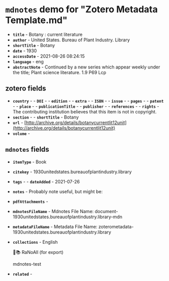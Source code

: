 # `mdnotes` demo for "Zotero Metadata Template.md"

- **`title`** - Botany : current literature
- **`author`** -  United States. Bureau of Plant Industry. Library
- **`shortTitle`** - Botany
- **`date`** - 1930
- **`accessDate`** - 2021-08-26 08:24:15
- **`language`** - eng
- **`abstractNote`** - Continued by a new series which appear weekly under the title; Plant science literature. 1.9 P69 Lcp

## zotero fields

- **`country`** - - **`DOI`** - - **`edition`** - - **`extra`** - - **`ISBN`** - - **`issue`** - - **`pages`** - - **`patent`** - - **`place`** - - **`publicationTitle`** - - **`publisher`** - - **`references`** - - **`rights`** - The contributing institution believes that this item is not in copyright.
- **`section`** - - **`shortTitle`** - Botany
- **`url`** - [http://archive.org/details/botanycurrentlit12unit](http://archive.org/details/botanycurrentlit12unit)
- **`volume`** - 

## `mdnotes`  fields

- **`itemType`** - Book
- **`citekey`** - 1930unitedstates.bureauofplantindustry.library
- **`tags`** - - **`dateAdded`** - 2021-07-26
- **`notes`** - 
Probably note useful, but might be:

- **`pdfAttachments`** - 
- **`mdnotesFileName`** -  Mdnotes File Name: document-1930unitedstates.bureauofplantindustry.library-mdn

- **`metadataFileName`** -  Metadata File Name: zoterometadata-1930unitedstates.bureauofplantindustry.library

- **`collections`** - English

	🌿📚 RaNoAll (for export)

	mdnotes-test

- **`related`** - 
  